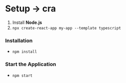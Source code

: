 # Setup -> cra

1. Install **Node.js**
2. `npx create-react-app my-app --template typescript`

### Installation

- `npm install`

### Start the Application

- `npm start`
